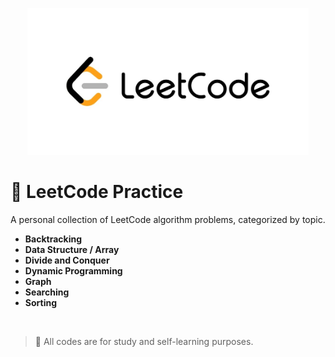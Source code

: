 <p align="center">
  <img src="LeetCode.jpeg" alt="LeetCode Banner" width="450"/>
</p>

# 🧩 LeetCode Practice

A personal collection of LeetCode algorithm problems, categorized by topic.

- **Backtracking**
- **Data Structure / Array**
- **Divide and Conquer**
- **Dynamic Programming**
- **Graph**
- **Searching**
- **Sorting**

<br>

> 🧠 All codes are for study and self-learning purposes.


